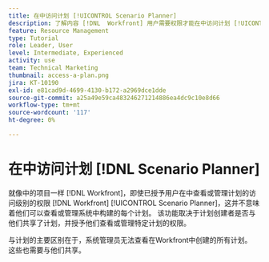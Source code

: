 ```yaml
---
title: 在中访问计划 [!UICONTROL Scenario Planner]
description: 了解内容 [!DNL  Workfront] 用户需要权限才能在中访问计划 [!UICONTROL Scenario Planner].
feature: Resource Management
type: Tutorial
role: Leader, User
level: Intermediate, Experienced
activity: use
team: Technical Marketing
thumbnail: access-a-plan.png
jira: KT-10190
exl-id: e81cad9d-4699-4130-b172-a2969dce1dde
source-git-commit: a25a49e59ca483246271214886ea4dc9c10e8d66
workflow-type: tm+mt
source-wordcount: '117'
ht-degree: 0%

---
```


# 在中访问计划 [!DNL Scenario Planner]

就像中的项目一样 [!DNL Workfront]，即使已授予用户在中查看或管理计划的访问级别的权限 [!DNL Workfront] [!UICONTROL Scenario Planner]，这并不意味着他们可以查看或管理系统中构建的每个计划。 该功能取决于计划创建者是否与他们共享了计划，并授予他们查看或管理特定计划的权限。

与计划的主要区别在于，系统管理员无法查看在Workfront中创建的所有计划。 这些也需要与他们共享。
